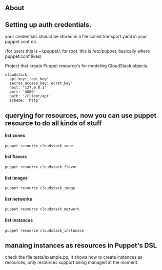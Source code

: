 ## About

## Setting up auth credentials.

your credentials should be stored in a file called transport.yaml in your puppet conf dir.

(for users this is ~/.puppet/, for root, this is /etc/puppet, basically where
puppet.conf lives)

Project that create Puppet resource's for modeling CloudStack objects.

    cloudstack:
      api_key: 'api_key'
      secret_access_key: ecret_key'
      host: '127.0.0.1'
      port: '8080'
      path: '/client/api'
      scheme: 'http'

## querying for resources, now you can use puppet resource to do all kinds of stuff

#### list zones

    puppet resource cloudstack_zone

#### list flavors

    puppet resource cloudstack_flavor

#### list images

    puppet resource cloudstack_image

#### list networks

    puppet resource cloudstack_network

#### list instances

    puppet resource cloudstack_instanace

## manaing instances as resources in Puppet's DSL

check the file tests/example.pp, it shows how to create instances as resources,
only resources support being managed at the moment.
